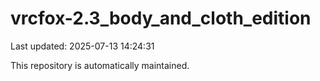 # vrcfox-2.3_body_and_cloth_edition

Last updated: 2025-07-13 14:24:31

This repository is automatically maintained.
